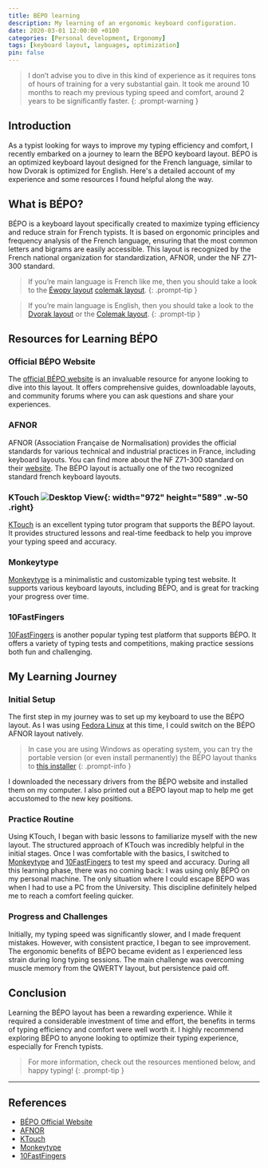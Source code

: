 ```yaml
---
title: BÉPO learning
description: My learning of an ergonomic keyboard configuration.
date: 2020-03-01 12:00:00 +0100
categories: [Personal development, Ergonomy]
tags: [keyboard layout, languages, optimization]
pin: false
---
```


> I don’t advise you to dive in this kind of experience as it requires tons of hours of training for a very substantial gain. It took me around 10 months to reach my previous typing speed and comfort, around 2 years to be significantly faster.
{: .prompt-warning }

## Introduction

As a typist looking for ways to improve my typing efficiency and comfort, I recently embarked on a journey to learn the BÉPO keyboard layout. BÉPO is an optimized keyboard layout designed for the French language, similar to how Dvorak is optimized for English. Here's a detailed account of my experience and some resources I found helpful along the way.

## What is BÉPO?

BÉPO is a keyboard layout specifically created to maximize typing efficiency and reduce strain for French typists. It is based on ergonomic principles and frequency analysis of the French language, ensuring that the most common letters and bigrams are easily accessible. This layout is recognized by the French national organization for standardization, AFNOR, under the NF Z71-300 standard.


> If you’re main language is French like me, then you should take a look to the [Éwopy layout](https://hal.science/hal-01558613/document) [colemak layout](https://colemak.com/).
{: .prompt-tip }

> If you’re main language is English, then you should take a look to the [Dvorak layout](https://en.wikipedia.org/wiki/Dvorak_keyboard_layout) or the [Colemak layout](https://colemak.com/).
{: .prompt-tip }

## Resources for Learning BÉPO

### Official BÉPO Website

The [official BÉPO website](https://bepo.fr/wiki/Accueil) is an invaluable resource for anyone looking to dive into this layout. It offers comprehensive guides, downloadable layouts, and community forums where you can ask questions and share your experiences.

### AFNOR

AFNOR (Association Française de Normalisation) provides the official standards for various technical and industrial practices in France, including keyboard layouts. You can find more about the NF Z71-300 standard on their [website](https://www.afnor.org/). The BÉPO layout is actually one of the two recognized standard french keyboard layouts.

### KTouch ![Desktop View](/ktouch.webp){: width="972" height="589" .w-50 .right}

[KTouch](https://apps.kde.org/ktouch/) is an excellent typing tutor program that supports the BÉPO layout. It provides structured lessons and real-time feedback to help you improve your typing speed and accuracy.

### Monkeytype

[Monkeytype](https://monkeytype.com/) is a minimalistic and customizable typing test website. It supports various keyboard layouts, including BÉPO, and is great for tracking your progress over time.

### 10FastFingers

[10FastFingers](https://10fastfingers.com/) is another popular typing test platform that supports BÉPO. It offers a variety of typing tests and competitions, making practice sessions both fun and challenging.

## My Learning Journey

### Initial Setup

The first step in my journey was to set up my keyboard to use the BÉPO layout. As I was using [Fedora Linux](https://fedoraproject.org/) at this time, I could switch on the BÉPO AFNOR layout natively. 

> In case you are using Windows as operating system, you can try the portable version (or even install permanently) the BÉPO layout thanks to [this installer](https://bepo.fr/wiki/Portable_Keyboard_Layout)
{: .prompt-info }


I downloaded the necessary drivers from the BÉPO website and installed them on my computer. I also printed out a BÉPO layout map to help me get accustomed to the new key positions.

### Practice Routine

Using KTouch, I began with basic lessons to familiarize myself with the new layout. The structured approach of KTouch was incredibly helpful in the initial stages. Once I was comfortable with the basics, I switched to [Monkeytype](https://monkeytype.com/) and [10FastFingers](https://10fastfingers.com/) to test my speed and accuracy. During all this learning phase, there was no coming back: I was using only BÉPO on my personal machine. The only situation where I could escape BÉPO was when I had to use a PC from the University. This discipline definitely helped me to reach a comfort feeling quicker.

### Progress and Challenges

Initially, my typing speed was significantly slower, and I made frequent mistakes. However, with consistent practice, I began to see improvement. The ergonomic benefits of BÉPO became evident as I experienced less strain during long typing sessions. The main challenge was overcoming muscle memory from the QWERTY layout, but persistence paid off.

## Conclusion

Learning the BÉPO layout has been a rewarding experience. While it required a considerable investment of time and effort, the benefits in terms of typing efficiency and comfort were well worth it. I highly recommend exploring BÉPO to anyone looking to optimize their typing experience, especially for French typists.

> For more information, check out the resources mentioned below, and happy typing!
{: .prompt-tip }

---

## References

- [BÉPO Official Website](https://bepo.fr/wiki/Accueil)
- [AFNOR](https://www.afnor.org/)
- [KTouch](https://apps.kde.org/ktouch/)
- [Monkeytype](https://monkeytype.com/)
- [10FastFingers](https://10fastfingers.com/)

